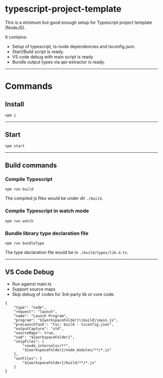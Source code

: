 # typescript-project-template

This is a minimum but good enough setup for Typescript project template (NodeJS).

It contains:
- Setup of typescript, ts-node dependencies and tsconfig.json.
- Start/Build script is ready.
- VS code debug with main script is ready
- Bundle output types via api-extractor is ready.

------

# Commands

## Install

`npm i`

------

## Start

`npm start`

------

## Build commands

### Compile Typescript

`npm run build`

The compiled js files would be under dir `./build`.

### Compile Typescript in watch mode

`npm run watch`

### Bundle library type declaration file

`npm run bundleType`

The type declaration file would be in `./build/types/lib.d.ts`.

------

## VS Code Debug

- Run against main.ts
- Support source maps
- Skip debug of codes for 3rd-party lib or core code.

```
{
    "type": "node",
    "request": "launch",
    "name": "Launch Program",
    "program": "${workspaceFolder}\\build\\main.js",
    "preLaunchTask": "tsc: build - tsconfig.json",
    "outputCapture": "std",
    "sourceMaps": true,
    "cwd": "${workspaceFolder}",
    "skipFiles": [
        "<node_internals>/**",
        "${workspaceFolder}/node_modules/**/*.js"
    ],
    "outFiles": [
        "${workspaceFolder}/build/**/*.js"
    ]
}
```